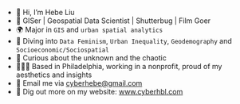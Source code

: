 - 👋 Hi, I’m Hebe Liu
- 🎨 GISer | Geospatial Data Scientist | Shutterbug | Film Goer
- 🌍 Major in `GIS` and `urban spatial analytics`
- 🍻 Diving into `Data Feminism`, `Urban Inequality`, `Geodemography` and `Socioeconomic/Sociospatial`
- 🧠 Curious about the unknown and the chaotic
- 👩🏻‍🎨 Based in Philadelphia, working in a nonprofit, proud of my aesthetics and insights
- 📧 Email me via cyberhebe@gmail.com
- 👀 Dig out more on my website: www.cyberhbl.com

<!---
shevilovia/shevilovia is a ✨ special ✨ repository because its `README.md` (this file) appears on your GitHub profile.
You can click the Preview link to take a look at your changes.
--->
